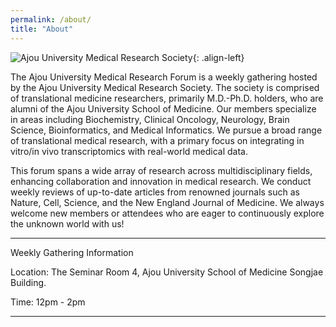 ```yaml
---
permalink: /about/
title: "About"
---
```


![Ajou University Medical Research Society](https://github.com/MINGYUK/aumc_research.github.io/assets/135110842/628a05f9-25d7-4608-890b-946a3c9d14e5){: .align-left}

The Ajou University Medical Research Forum is a weekly gathering hosted by the Ajou University Medical Research Society. The society is comprised of translational medicine researchers, primarily M.D.-Ph.D. holders, who are alumni of the Ajou University School of Medicine. Our members specialize in areas including Biochemistry, Clinical Oncology, Neurology, Brain Science, Bioinformatics, and Medical Informatics. We pursue a broad range of translational medical research, with a primary focus on integrating in vitro/in vivo transcriptomics with real-world medical data.

This forum spans a wide array of research across multidisciplinary fields, enhancing collaboration and innovation in medical research. We conduct weekly reviews of up-to-date articles from renowned journals such as Nature, Cell, Science, and the New England Journal of Medicine. We always welcome new members or attendees who are eager to continuously explore the unknown world with us!

--------------------------------

Weekly Gathering Information

Location: The Seminar Room 4, Ajou University School of Medicine Songjae Building. 

Time: 12pm - 2pm

-------------------------------